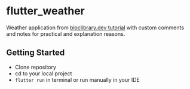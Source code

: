 # flutter_weather

Weather application from [bloclibrary.dev tutorial](https://bloclibrary.dev/#/flutterweathertutorial)
with custom comments and notes for practical and explanation reasons.

## Getting Started

* Clone repository
* cd to your local project
* `flutter run` in terminal or run manually in your IDE

